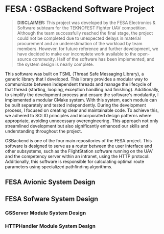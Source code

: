 # FESA : GSBackend Software Project
> **DISCLAIMER:** This project was developed by the FESA Electronics & Software subteam for the TEKNOFEST Fighter UAV competition. Although the team successfully reached the final stage, 
the project could not be completed due to unexpected delays in material procurement and an underestimation of the workload by team members. However, for future reference and further 
development, we have decided to make our incomplete work available to the open-source community. Half of the software has been implemented, and the system design is nearly complete.

This software was built on TSML (Thread Safe Messaging Library), a generic library that I developed. This library provides a modular way to communicate between independent threads and 
manage the lifecycle of that thread (starting, looping, exception handling nad finishing). Additionally, to simplify the development process and ensure the software's modularity, I implemented a modular CMake system. With this system, each module can be built separately 
and tested independently. During the development process, I focused on creating clear and maintainable code. To achieve this, we adhered to SOLID principles and incorporated design patterns where appropriate, 
avoiding unnecessary overengineering. This approach not only streamlined development but also significantly enhanced our skills and understanding throughout the project.

GSBackend is one of the four main repositories of the FESA project. This software is designed to serve as a router between the user interface and other subsystems, such as the 
FlightStation software running on the UAV and the competency server within an intranet, using the HTTP protocol. Additionally, this software is responsible for calculating 
optimal route parameters using specialized pathfinding algorithms.

## FESA Avionic System Design

## FESA Sofware System Design

### GSServer Module System Design

### HTTPHandler Module System Design
